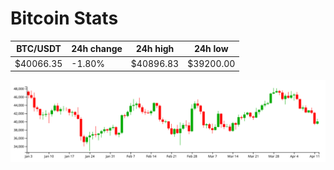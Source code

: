 # Bitcoin Stats

BTC/USDT|24h change|24h high|24h low|
|---|---|---|---|
|$40066.35|-1.80%|$40896.83|$39200.00|

<img src="./chart.svg">
